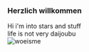 ### Herzlich willkommen

Hi i'm into stars and stuff 
<br />
life is not very daijoubu
<br />
![woeisme](https://raw.githubusercontent.com/VndalSavage/VndalSavage/main/806543686431146044.png)

<!--
**VndalSavage/VndalSavage** is a ✨ _special_ ✨ repository because its `README.md` (this file) appears on your GitHub profile.


-->
